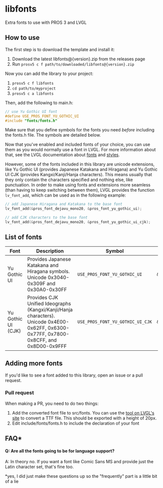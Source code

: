 # libfonts

Extra fonts to use with PROS 3 and LVGL

## How to use

The first step is to download the template and install it:
1. Download the latest libfonts@{version}.zip from the releases page
2. Run `prosv5 c f path/to/downloaded/libfonts@{version}.zip`

Now you can add the library to your project:
1. `prosv5 c f libfonts`
2. `cd path/to/myproject`
3. `prosv5 c a libfonts`

Then, add the following to main.h:

```c
// use Yu Gothic UI font
#define USE_PROS_FONT_YU_GOTHIC_UI
#include "fonts/fonts.h"
```

Make sure that you define symbols for the fonts you need _before_ including the fonts.h file. The symbols are detailed below.

Now that you've enabled and included fonts of your choice, you can use them as you would normally use a font in LVGL. For more information about that, see the LVGL documentation about [fonts](https://littlevgl.com/basics#fonts) and [styles](https://littlevgl.com/basics#styles).

However, some of the fonts included in this library are unicode extensions, like Yu Gothic UI (provides Japanese Katakana and Hiragana) and Yu Gothic UI CJK (provides Kangxi/Kanji/Hanja characters). This means usually that they only contain the characters specified and nothing else, like punctuation. In order to make using fonts and extensions more seamless (than having to keep switching between them), LVGL provides the function `lv_font_add`, which can be used as in the following example:

```c
// add Japanese Hiragana and Katakana to the base font
lv_font_add(&pros_font_dejavu_mono20, &pros_font_yu_gothic_ui);

// add CJK characters to the base font
lv_font_add(&pros_font_dejavu_mono20, &pros_font_yu_gothic_ui_cjk);
```

## List of fonts

| Font               | Description                                                                                                                             | Symbol                           | Variable                |
|--------------------|-----------------------------------------------------------------------------------------------------------------------------------------|----------------------------------|-------------------------|
| Yu Gothic UI       | Provides Japanese Katakana and Hiragana symbols. Unicode 0x3040-0x309F and 0x30A0-0x30FF                                                | `USE_PROS_FONT_YU_GOTHIC_UI`     | `&pros_font_yu_gothic_ui` |
| Yu Gothic UI (CJK) | Provides CJK Unified Ideographs (Kangxi/Kanji/Hanja characters). Unicode 0x4E00-0x62FF, 0x6300-0x77FF, 0x7800-0x8CFF, and 0x8D00-0x9FFF | `USE_PROS_FONT_YU_GOTHIC_UI_CJK` | `&pros_font_yu_gothic_ui` |

## Adding more fonts

If you'd like to see a font added to this library, open an issue or a pull request.

### Pull request

When making a PR, you need to do two things:

1. Add the converted font file to src/fonts. You can use the [tool on LVGL's site](https://littlevgl.com/ttf-font-to-c-array) to convert a TTF file. This should be exported with a height of 20px.
2. Edit include/fonts/fonts.h to include the declaration of your font

## FAQ*

#### Q: Are all the fonts going to be for language support?
A: In theory no. If you want a font like Comic Sans MS and provide just the Latin character set, that's fine too.

*yes, I did just make these questions up so the "frequently" part is a little bit of a lie
